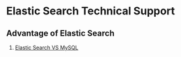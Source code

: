 # Elastic Search Technical Support

## Advantage of Elastic Search

1. [Elastic Search VS MySQL](https://blog.csdn.net/fisherish/article/details/119824719)